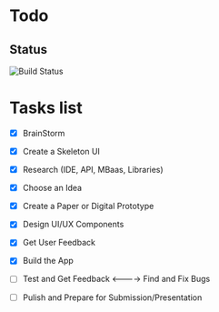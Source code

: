 # Todo

## Status
![Build Status](https://travis-ci.org/iOS-Mobile-Dev/todo.svg?branch=dev)

# Tasks list

- [X] BrainStorm
- [X] Create a Skeleton UI
- [X] Research (IDE, API, MBaas, Libraries)
- [X] Choose an Idea
- [X] Create a Paper or Digital Prototype
- [X] Design UI/UX Components
- [X] Get User Feedback
- [X] Build the App
- [ ] Test and Get Feedback <----> Find and Fix Bugs
- [ ] Pulish and Prepare for Submission/Presentation

